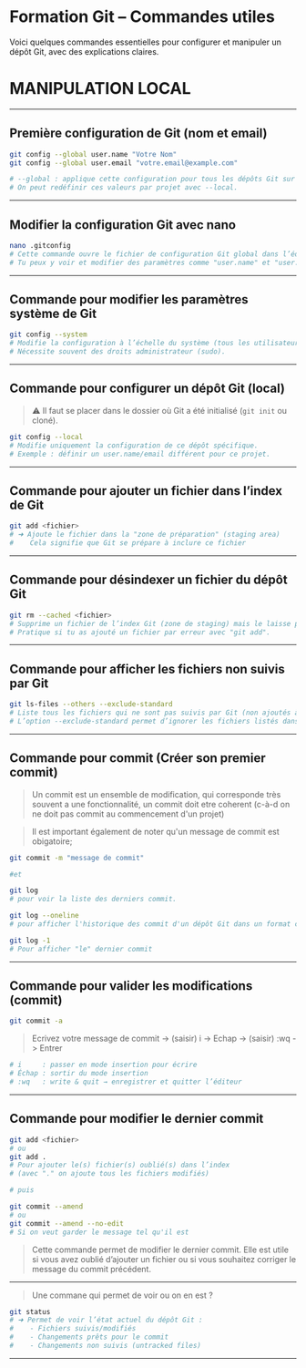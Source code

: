 # **Formation Git – Commandes utiles**

Voici quelques commandes essentielles pour configurer et manipuler un dépôt Git, avec des explications claires.

# MANIPULATION LOCAL

---

## Première configuration de Git (nom et email)

```bash
git config --global user.name "Votre Nom"
git config --global user.email "votre.email@example.com"

# --global : applique cette configuration pour tous les dépôts Git sur votre machine.
# On peut redéfinir ces valeurs par projet avec --local.
```

---

## Modifier la configuration Git avec nano

```bash
nano .gitconfig
# Cette commande ouvre le fichier de configuration Git global dans l’éditeur nano.
# Tu peux y voir et modifier des paramètres comme "user.name" et "user.email".
```

---

## Commande pour modifier les paramètres système de Git

```bash
git config --system
# Modifie la configuration à l’échelle du système (tous les utilisateurs de la machine).
# Nécessite souvent des droits administrateur (sudo).
```

---

## Commande pour configurer un dépôt Git (local)

> ⚠️ Il faut se placer dans le dossier où Git a été initialisé (`git init` ou cloné).

```bash
git config --local
# Modifie uniquement la configuration de ce dépôt spécifique.
# Exemple : définir un user.name/email différent pour ce projet.
```

---

## Commande pour ajouter un fichier dans l’index de Git

```bash
git add <fichier>
# ➜ Ajoute le fichier dans la "zone de préparation" (staging area)
#    Cela signifie que Git se prépare à inclure ce fichier
```

---

## Commande pour désindexer un fichier du dépôt Git

```bash
git rm --cached <fichier>
# Supprime un fichier de l’index Git (zone de staging) mais le laisse présent dans ton dossier.
# Pratique si tu as ajouté un fichier par erreur avec "git add".
```

---

## Commande pour afficher les fichiers non suivis par Git

```bash
git ls-files --others --exclude-standard
# Liste tous les fichiers qui ne sont pas suivis par Git (non ajoutés à l’index).
# L’option --exclude-standard permet d’ignorer les fichiers listés dans .gitignore.
```

---

## Commande pour commit (Créer son premier commit)

> Un commit est un ensemble de modification, qui corresponde très souvent a une fonctionnalité, un commit doit etre coherent (c-à-d on ne doit pas commit au commencement d'un projet)

> Il est important également de noter qu'un message de commit est obigatoire;

```bash
git commit -m "message de commit"

#et

git log
# pour voir la liste des derniers commit.

git log --oneline
# pour afficher l'historique des commit d'un dépôt Git dans un format concis, monoligne.

git log -1
# Pour afficher "le" dernier commit
```

---

## Commande pour valider les modifications (commit)

```bash
git commit -a
```

> Ecrivez votre message de commit -> (saisir) i -> Echap -> (saisir) :wq -> Entrer

```bash
# i     : passer en mode insertion pour écrire
# Échap : sortir du mode insertion
# :wq   : write & quit → enregistrer et quitter l’éditeur
```

---

## Commande pour modifier le dernier commit

```bash
git add <fichier>
# ou
git add .
# Pour ajouter le(s) fichier(s) oublié(s) dans l’index
# (avec "." on ajoute tous les fichiers modifiés)

# puis

git commit --amend
# ou
git commit --amend --no-edit
# Si on veut garder le message tel qu'il est
```

> Cette commande permet de modifier le dernier commit. Elle est utile si vous avez oublié d’ajouter un fichier ou si vous souhaitez corriger le message du commit précédent.

---

> Une commane qui permet de voir ou on en est ?

```bash
git status
# ➜ Permet de voir l’état actuel du dépôt Git :
#    - Fichiers suivis/modifiés
#    - Changements prêts pour le commit
#    - Changements non suivis (untracked files)
```

---
